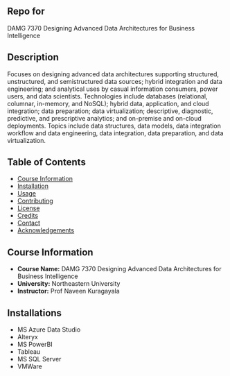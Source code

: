 ## Repo for 
DAMG 7370 Designing Advanced Data Architectures for Business Intelligence

## Description

Focuses on designing advanced data architectures supporting structured, unstructured, and semistructured data sources; hybrid integration and data engineering; and analytical uses by casual information consumers, power users, and data scientists. Technologies include databases (relational, columnar, in-memory, and NoSQL); hybrid data, application, and cloud integration; data preparation; data virtualization; descriptive, diagnostic, predictive, and prescriptive analytics; and on-premise and on-cloud deployments. Topics include data structures, data models, data integration workflow and data engineering, data integration, data preparation, and data virtualization.

## Table of Contents

- [Course Information](#course-information)
- [Installation](#installation)
- [Usage](#usage)
- [Contributing](#contributing)
- [License](#license)
- [Credits](#credits)
- [Contact](#contact)
- [Acknowledgements](#acknowledgements)

## Course Information

- **Course Name:** DAMG 7370 Designing Advanced Data Architectures for Business Intelligence
- **University:** Northeastern University
- **Instructor:** Prof Naveen Kuragayala 

## Installations

- MS Azure Data Studio
- Alteryx
- MS PowerBI
- Tableau
- MS SQL Server
- VMWare



